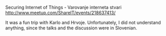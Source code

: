 Securing Internet of Things - Varovanje interneta stvari
http://www.meetup.com/ShareIT/events/218637413/

It was a fun trip with Karlo and Hrvoje. Unfortunately, I did not understand anything, since the talks and the discussion were in Slovenian.
